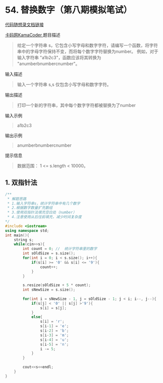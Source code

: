 # 54. 替换数字（第八期模拟笔试）

[代码随想录文档链接](https://www.programmercarl.com/kama54.%E6%9B%BF%E6%8D%A2%E6%95%B0%E5%AD%97.html#%E6%80%9D%E8%B7%AF)

[卡码网KamaCoder
](https://kamacoder.com/problempage.php?pid=1064)
题目描述

> 给定一个字符串 s，它包含小写字母和数字字符，请编写一个函数，将字符串中的字母字符保持不变，而将每个数字字符替换为number。 例如，对于输入字符串 "a1b2c3"，函数应该将其转换为 "anumberbnumbercnumber"。

输入描述
> 输入一个字符串 s,s 仅包含小写字母和数字字符。

输出描述
> 打印一个新的字符串，其中每个数字字符都被替换为了number

输入示例
> a1b2c3

输出示例
> anumberbnumbercnumber

提示信息
>数据范围：
1 <= s.length < 10000。
> 
## 1. 双指针法

```cpp
/**
 * 解题思路
 * 1.输入字符串s，统计字符串中有几个数字
 * 2.根据数字数量扩充数组
 * 3.使用双指针法填充空白处（number）
 * 4.注意使用从后往前填充，减少时间复杂度
*/
#include <iostream>
using namespace std;
int main(){
    string s;
    while(cin>>s){
        int count = 0; //  统计字符串里的数字
        int sOldSize = s.size();
        for(int i = 0; i < s.size(); i++){
            if(s[i] >= '0' && s[i] <= '9'){
                count++;
            }
        }
        
        s.resize(sOldSize + 5 * count);
        int sNewSize = s.size();
        
        for(int i = sNewSize - 1, j = sOldSize - 1; j < i; i--, j--){
            if(s[j] < '0' || s[j] >'9'){
                s[i] = s[j];
            }
            else{
                s[i] = 'r';
                s[i-1] = 'e';
                s[i-2] = 'b';
                s[i-3] = 'm';
                s[i-4] = 'u';
                s[i-5] = 'n';
                i -= 5;
            }
        }
        
        cout<<s<<endl;
    }
}
```